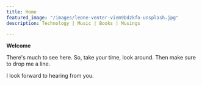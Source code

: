 ```yaml
---
title: Home
featured_image: "/images/leone-venter-viem9bdzkfo-unsplash.jpg"
description: Technology | Music | Books | Musings

---
```

**Welcome**

There's much to see here. So, take your time, look around. Then make sure to drop me a line.

I look forward to hearing from you.